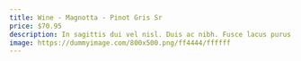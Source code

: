 ```yaml
---
title: Wine - Magnotta - Pinot Gris Sr
price: $70.95
description: In sagittis dui vel nisl. Duis ac nibh. Fusce lacus purus, aliquet at, feugiat non, pretium quis, lectus.
image: https://dummyimage.com/800x500.png/ff4444/ffffff
---
```

